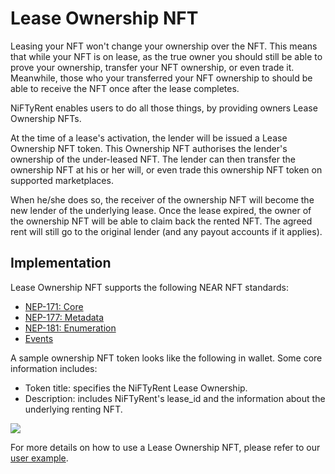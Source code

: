 # Lease Ownership NFT

Leasing your NFT won't change your ownership over the NFT. This means that while your NFT is on lease, as the true owner you should still be able to prove your ownership, transfer your NFT ownership, or even trade it. Meanwhile, those who your transferred your NFT ownership to should be able to receive the NFT once after the lease completes.&#x20;

NiFTyRent enables users to do all those things, by providing owners Lease Ownership NFTs.&#x20;

At the time of a lease's activation, the lender will be issued a Lease Ownership NFT token. This Ownership NFT authorises the lender's ownership of the under-leased NFT. The lender can then transfer the ownership NFT at his or her will, or even trade this ownership NFT token on supported marketplaces.&#x20;

When he/she does so, the receiver of the ownership NFT will become the new lender of the underlying lease. Once the lease expired, the owner of the ownership NFT will be able to claim back the rented NFT. The agreed rent will still go to the original lender (and any payout accounts if it applies).

## Implementation

Lease Ownership NFT supports the following NEAR NFT standards:

* [NEP-171: Core](https://nomicon.io/Standards/Tokens/NonFungibleToken/Core)
* [NEP-177: Metadata](https://nomicon.io/Standards/Tokens/NonFungibleToken/Metadata)
* [NEP-181: Enumeration](https://nomicon.io/Standards/Tokens/NonFungibleToken/Enumeration)
* [Events](https://nomicon.io/Standards/Tokens/NonFungibleToken/Event)

A sample ownership NFT token looks like the following in wallet. Some core information includes:

* Token title: specifies the NiFTyRent Lease Ownership.
* Description: includes NiFTyRent's lease\_id and the information about the underlying renting NFT.

![](../../.gitbook/assets/Ownership\_NFT\_for\_lender.png)

For more details on how to use a Lease Ownership NFT, please refer to our [user example](how-to-use-lease-ownership-nft-an-example.md).
